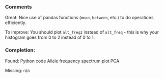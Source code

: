 ### Comments

Great: Nice use of pandas functions (`mean`, `between`, etc.) to do operations efficiently.

To improve: You should plot `alt_freq2` instead of `alt_freq` - this is why your histogram goes from 0 to 2 instead of 0 to 1.

### Completion:

Found:
Python code
Allele frequency spectrum plot
PCA

Missing:
n/a
